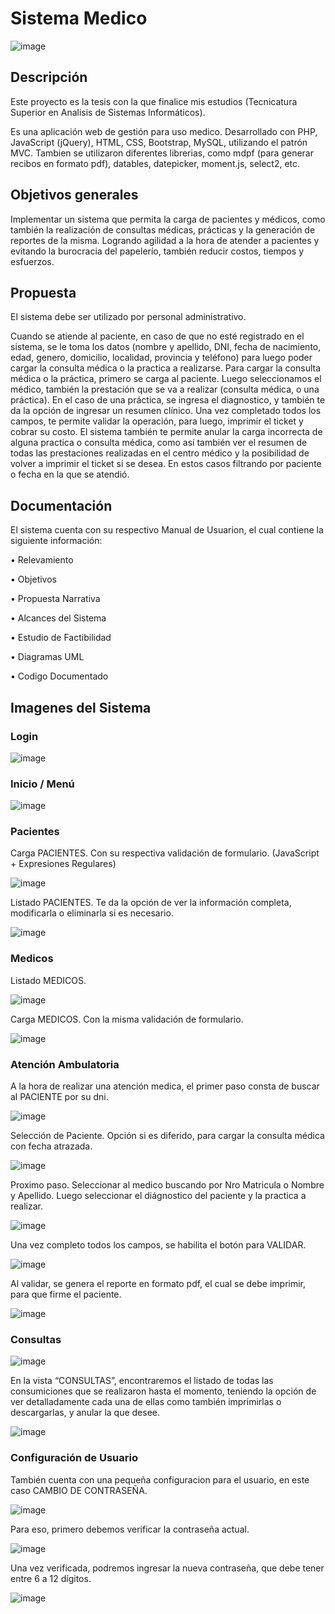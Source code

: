 # Sistema Medico

![image](https://user-images.githubusercontent.com/103261440/199813603-836ea509-139d-4393-b130-f781d29b4a3f.png)

## Descripción

Este proyecto es la tesis con la que finalice mis estudios (Tecnicatura Superior en Analisis de Sistemas Informáticos).

Es una aplicación web de gestión para uso medico. Desarrollado con PHP, JavaScript (jQuery), HTML, CSS, Bootstrap, MySQL, utilizando el patrón MVC.
Tambien se utilizaron diferentes librerias, como mdpf (para generar recibos en formato pdf), datables, datepicker, moment.js, select2, etc. 

## Objetivos generales

Implementar un sistema que permita la carga de pacientes y médicos, como también la realización de consultas médicas, prácticas y 
la generación de reportes de la misma. Logrando agilidad a la hora de atender a pacientes y evitando la burocracia del papelerío, 
también reducir costos, tiempos y esfuerzos.

## Propuesta

El sistema debe ser utilizado por personal administrativo.

Cuando se atiende al paciente, en caso de que no esté registrado en el sistema, se le toma los datos (nombre y apellido, DNI, fecha de nacimiento, edad, 
genero, domicilio, localidad, provincia y teléfono) para luego poder cargar la consulta médica o la practica a realizarse. 
Para cargar la consulta médica o la práctica, primero se carga al paciente. Luego seleccionamos el médico, también la prestación que se va a realizar 
(consulta médica, o una práctica). En el caso de una práctica, se ingresa el diagnostico, y también te da la opción de ingresar un resumen clínico. 
Una vez completado todos los campos, te permite validar la operación, para luego, imprimir el ticket y cobrar su costo.
El sistema también te permite anular la carga incorrecta de alguna practica o consulta médica, como así también ver el resumen de todas las prestaciones 
realizadas en el centro médico y la posibilidad de volver a imprimir el ticket si se desea. En estos casos filtrando por paciente o fecha en la que se atendió.

## Documentación

El sistema cuenta con su respectivo Manual de Usuarion, el cual contiene la siguiente información:

• Relevamiento

• Objetivos

• Propuesta Narrativa

• Alcances del Sistema

• Estudio de Factibilidad

• Diagramas UML

• Codigo Documentado

## Imagenes del Sistema

### Login

![image](https://user-images.githubusercontent.com/103261440/200310740-66d23ede-2bae-40b2-a3e3-1aaeae0e70a9.png)


### Inicio / Menú

![image](https://user-images.githubusercontent.com/103261440/199820422-d3a7ef5f-5a32-42bf-9d8c-5212250f02c9.png)

### Pacientes

Carga PACIENTES. Con su respectiva validación de formulario. (JavaScript + Expresiones Regulares)

![image](https://user-images.githubusercontent.com/103261440/199821429-02c1c715-3139-4c6d-a507-5d76bfe1eb12.png)

Listado PACIENTES. Te da la opción de ver la información completa, modificarla o eliminarla si es necesario.

![image](https://user-images.githubusercontent.com/103261440/200313010-ebf4cc72-0f23-47f8-8928-4dd4576b9573.png)

### Medicos

Listado MEDICOS.

![image](https://user-images.githubusercontent.com/103261440/200311327-b268f328-2210-46af-bbf7-0203b0fde5c7.png)

Carga MEDICOS. Con la misma validación de formulario.

![image](https://user-images.githubusercontent.com/103261440/200311481-f2285e79-3f3e-4bab-b675-f4ba6e4ff85d.png)

### Atención Ambulatoria

A la hora de realizar una atención medica, el primer paso consta de buscar al PACIENTE por su dni.

![image](https://user-images.githubusercontent.com/103261440/200311901-c940ad81-a79d-4b14-995e-bdae6e9bf633.png)


Selección de Paciente. Opción si es diferido, para cargar la consulta médica con fecha atrazada.


![image](https://user-images.githubusercontent.com/103261440/200309584-b6b350ec-e749-4f3a-a5a1-ee0f26e4ad8f.png)


Proximo paso. Seleccionar al medico buscando por Nro Matricula o Nombre y Apellido. Luego seleccionar el diágnostico del paciente y la practica a realizar.


![image](https://user-images.githubusercontent.com/103261440/200323721-8455b77f-a059-49d4-b8d0-19f5dde54678.png)


Una vez completo todos los campos, se habilita el botón para VALIDAR.


![image](https://user-images.githubusercontent.com/103261440/199824473-25b8ba6d-acfb-4ce9-8c5f-646f48d71b7b.png)


Al validar, se genera el reporte en formato pdf, el cual se debe imprimir, para que firme el paciente.


![image](https://user-images.githubusercontent.com/103261440/200309814-2ad5810d-f8ae-45f9-85bb-1e5e6e1f3ce0.png)

### Consultas

![image](https://user-images.githubusercontent.com/103261440/200310301-f852cfd4-c49b-405c-8f4d-22e06a2fa6ef.png)

En la vista “CONSULTAS”, encontraremos el listado de todas las consumiciones que se realizaron hasta el momento, teniendo la opción de ver detalladamente cada una de ellas como también imprimirlas o descargarlas, y anular la que desee.

![image](https://user-images.githubusercontent.com/103261440/200310489-ea639dc3-a261-4d03-b97e-b089e17c935b.png)

### Configuración de Usuario

También cuenta con una pequeña configuracion para el usuario, en este caso CAMBIO DE CONTRASEÑA.

![image](https://user-images.githubusercontent.com/103261440/200312501-ba26f69e-7946-435b-b20d-fd74825a35ab.png)

Para eso, primero debemos verificar la contraseña actual.

![image](https://user-images.githubusercontent.com/103261440/200312567-de06b285-88b6-48e9-900d-70843e90cfb5.png)

Una vez verificada, podremos ingresar la nueva contraseña, que debe tener entre 6 a 12 dígitos.

![image](https://user-images.githubusercontent.com/103261440/200312612-a78892de-af17-4719-936c-b88c8ccbf37e.png)


















